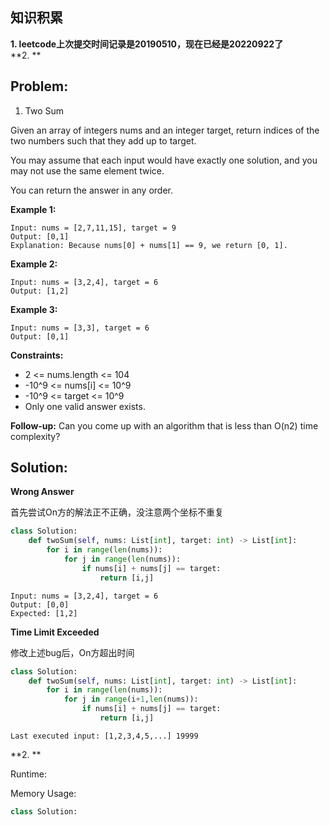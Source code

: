 ## 知识积累

**1. leetcode上次提交时间记录是20190510，现在已经是20220922了**  
**2. **


## Problem:

1. Two Sum

Given an array of integers nums and an integer target, return indices of the two numbers such that they add up to target.

You may assume that each input would have exactly one solution, and you may not use the same element twice.

You can return the answer in any order.

**Example 1:**
```
Input: nums = [2,7,11,15], target = 9
Output: [0,1]
Explanation: Because nums[0] + nums[1] == 9, we return [0, 1].
```

**Example 2:**
```
Input: nums = [3,2,4], target = 6
Output: [1,2]
```   

**Example 3:**
```
Input: nums = [3,3], target = 6
Output: [0,1]
```
 
**Constraints:**  
*  2 <= nums.length <= 104
* -10^9 <= nums[i] <= 10^9
* -10^9 <= target <= 10^9
* Only one valid answer exists.

**Follow-up:** Can you come up with an algorithm that is less than O(n2) time complexity?

## Solution:
**Wrong Answer**  

首先尝试On方的解法正不正确，没注意两个坐标不重复
```python
class Solution:
    def twoSum(self, nums: List[int], target: int) -> List[int]:
        for i in range(len(nums)):
            for j in range(len(nums)):
                if nums[i] + nums[j] == target:
                    return [i,j]
```  
```
Input: nums = [3,2,4], target = 6
Output: [0,0]
Expected: [1,2]
```

**Time Limit Exceeded**

修改上述bug后，On方超出时间
```python
class Solution:
    def twoSum(self, nums: List[int], target: int) -> List[int]:
        for i in range(len(nums)):
            for j in range(i+1,len(nums)):
                if nums[i] + nums[j] == target:
                    return [i,j]
```  
```
Last executed input: [1,2,3,4,5,...] 19999
```

**2.  **

Runtime: 

Memory Usage: 

```python
class Solution:

```

